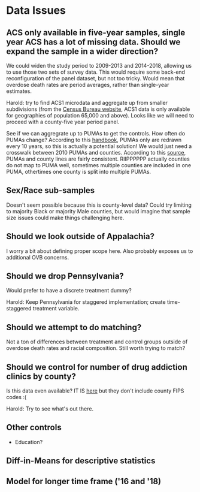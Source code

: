 
# Data Issues

## ACS only available in five-year samples, single year ACS has a lot of missing data. Should we expand the sample in a wider direction?

We could widen the study period to 2009-2013 and 2014-2018, allowing us to use those two sets of survey data. This would require some back-end reconfiguration of the panel dataset, but not too tricky. Would mean that overdose death rates are period averages, rather than single-year estimates.

Harold: try to find ACS1 microdata and aggregate up from smaller subdivisions (from the [Census Bureau website](https://www.census.gov/data/developers/data-sets/acs-1year.html), ACS1 data is only available for geographies of population 65,000 and above). Looks like we will need to proceed with a county-five year period panel.

See if we can aggregrate up to PUMAs to get the controls. How often do PUMAs change? According to this [handbook](https://www.census.gov/content/dam/Census/library/publications/2020/acs/acs_pums_handbook_2020_ch02.pdf), PUMAs only are redrawn every 10 years, so this is actually a potential solution! We would just need a crosswalk between 2010 PUMAs and counties. According to this [source](https://iecam.illinois.edu/browse/about-public-use-microdata-areas-pumas), PUMAs and county lines are fairly consistent. RIIPPPPPP actually counties do not map to PUMA well, sometimes multiple counties are included in one PUMA, othertimes one county is split into multiple PUMAs.
 
## Sex/Race sub-samples

Doesn't seem possible because this is county-level data? Could try limiting to majority Black or majority Male counties, but would imagine that sample size issues could make things challenging here.

## Should we look outside of Appalachia?

I worry a bit about defining proper scope here. Also probably exposes us to additional OVB concerns.

## Should we drop Pennsylvania?

Would prefer to have a discrete treatment dummy?

Harold: Keep Pennsylvania for staggered implementation; create time-staggered treatment variable.

## Should we attempt to do matching?

Not a ton of differences between treatment and control groups outside of overdose death rates and racial composition. Still worth trying to match?

## Should we control for number of drug addiction clinics by county?

Is this data even available? IT IS [here](https://www.samhsa.gov/data/data-we-collect/n-ssats-national-survey-substance-abuse-treatment-services) but they don't include county FIPS codes :(

Harold: Try to see what's out there.

## Other controls

- Education?

## Diff-in-Means for descriptive statistics

## Model for longer time frame ('16 and '18)

